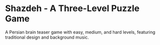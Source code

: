# Shazdeh - A Three-Level Puzzle Game  
A Persian brain teaser game with easy, medium, and hard levels, featuring traditional design and background music.
